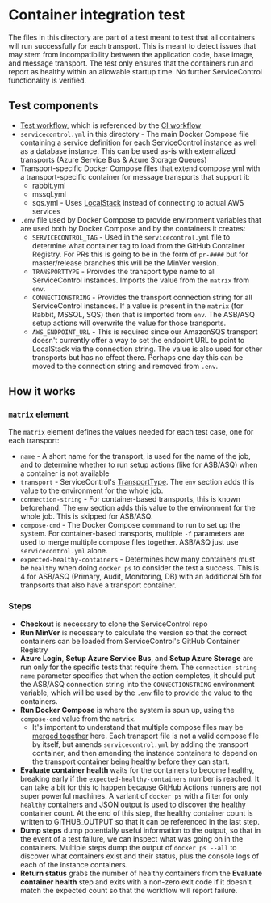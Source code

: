 # Container integration test

The files in this directory are part of a test meant to test that all containers will run successfully for each transport. This is meant to detect issues that may stem from incompatibility between the application code, base image, and message transport. The test only ensures that the containers run and report as healthy within an allowable startup time. No further ServiceControl functionality is verified.

## Test components

* [Test workflow](/.github/workflows/container-integration-test.yml), which is referenced by the [CI workflow](/.github/workflows/container-integration-test.yml)
* `servicecontrol.yml` in this directory - The main Docker Compose file containing a service definition for each ServiceControl instance as well as a database instance. This can be used as-is with externalized transports (Azure Service Bus & Azure Storage Queues)
* Transport-specific Docker Compose files that extend compose.yml with a transport-specific container for message transports that support it:
  * rabbit.yml
  * mssql.yml
  * sqs.yml - Uses [LocalStack](https://www.localstack.cloud/) instead of connecting to actual AWS services
* `.env` file used by Docker Compose to provide environment variables that are used both by Docker Compose and by the containers it creates:
  * `SERVICECONTROL_TAG` - Used in the `servicecontrol.yml` file to determine what container tag to load from the GitHub Container Registry. For PRs this is going to be in the form of `pr-####` but for master/release branches this will be the MinVer version.
  * `TRANSPORTTYPE` - Proivdes the transport type name to all ServiceControl instances. Imports the value from the `matrix` from `env`.
  * `CONNECTIONSTRING` - Provides the transport connection string for all ServiceControl instances. If a value is present in the `matrix` (for Rabbit, MSSQL, SQS) then that is imported from `env`. The ASB/ASQ setup actions will overwrite the value for those transports.
  * `AWS_ENDPOINT_URL` - This is required since our AmazonSQS transport doesn't currently offer a way to set the endpoint URL to point to LocalStack via the connection string. The value is also used for other transports but has no effect there. Perhaps one day this can be moved to the connection string and removed from `.env`.

## How it works

### `matrix` element

The `matrix` element defines the values needed for each test case, one for each transport:

* `name` - A short name for the transport, is used for the name of the job, and to determine whether to run setup actions (like for ASB/ASQ) when a container is not available
* `transport` - ServiceControl's [TransportType](https://docs.particular.net/servicecontrol/transports). The `env` section adds this value to the environment for the whole job.
* `connection-string` - For container-based transports, this is known beforehand. The `env` section adds this value to the environment for the whole job. This is skipped for ASB/ASQ.
* `compose-cmd` - The Docker Compose command to run to set up the system. For container-based transports, multiple `-f` parameters are used to merge multiple compose files together. ASB/ASQ just use `servicecontrol.yml` alone.
* `expected-healthy-containers` - Determines how many containers must be `healthy` when doing `docker ps` to consider the test a success. This is 4 for ASB/ASQ (Primary, Audit, Monitoring, DB) with an additional 5th for tranpsorts that also have a transport container.

### Steps

* **Checkout** is necessary to clone the ServiceControl repo
* **Run MinVer** is necessary to calculate the version so that the correct containers can be loaded from ServiceControl's GitHub Container Registry
* **Azure Login**, **Setup Azure Service Bus**, and **Setup Azure Storage** are run only for the specific tests that require them. The `connection-string-name` parameter specifies that when the action completes, it should put the ASB/ASQ connection string into the `CONNECTIONSTRING` environment variable, which will be used by the `.env` file to provide the value to the containers.
* **Run Docker Compose** is where the system is spun up, using the `compose-cmd` value from the `matrix`.
  * It's important to understand that multiple compose files may be [merged together](https://docs.docker.com/compose/multiple-compose-files/merge/) here. Each transport file is not a valid compose file by itself, but amends `servicecontrol.yml` by adding the transport container, and then amending the instance containers to depend on the transport container being healthy before they can start.
* **Evaluate container health** waits for the containers to become healthy, breaking early if the `expected-healthy-containers` number is reached. It can take a bit for this to happen because GitHub Actions runners are not super powerful machines. A variant of `docker ps` with a filter for only `healthy` containers and JSON output is used to discover the healthy container count. At the end of this step, the healthy container count is written to GITHUB_OUTPUT so that it can be referenced in the last step.
* **Dump steps** dump potentially useful information to the output, so that in the event of a test failure, we can inspect what was going on in the containers. Multiple steps dump the output of `docker ps --all` to discover what containers exist and their status, plus the console logs of each of the instance containers.
* **Return status** grabs the number of healthy containers from the **Evaluate container health** step and exits with a non-zero exit code if it doesn't match the expected count so that the workflow will report failure.
